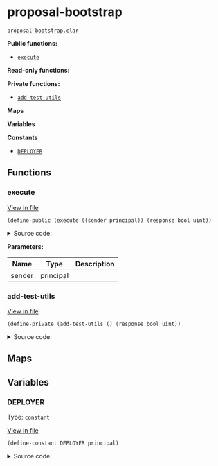 # proposal-bootstrap

[`proposal-bootstrap.clar`](../contracts/proposals/proposal-bootstrap.clar)

**Public functions:**

- [`execute`](#execute)

**Read-only functions:**

**Private functions:**

- [`add-test-utils`](#add-test-utils)

**Maps**

**Variables**

**Constants**

- [`DEPLOYER`](#DEPLOYER)

## Functions

### execute

[View in file](../contracts/proposals/proposal-bootstrap.clar#L5)

`(define-public (execute ((sender principal)) (response bool uint))`

<details>
  <summary>Source code:</summary>

```clarity
(define-public (execute (sender principal))
  (begin
    ;; Enable genesis extensions
    (try! (contract-call? .executor-dao set-extensions
      (list
      )
    ))
    (and (not is-in-mainnet) (try! (add-test-utils)))

    (try! (contract-call? .executor-dao set-extension-roles
      (list
        { extension: .wrapper-migrator, enabled: true, role: "registry" }
      )
    ))

    ;; (try! (contract-call? .wrapper-migrator set-signers (list
    ;;   { signer: DEPLOYER, enabled: true }
    ;; )))

    (ok true)
  )
)
```

</details>

**Parameters:**

| Name   | Type      | Description |
| ------ | --------- | ----------- |
| sender | principal |             |

### add-test-utils

[View in file](../contracts/proposals/proposal-bootstrap.clar#L28)

`(define-private (add-test-utils () (response bool uint))`

<details>
  <summary>Source code:</summary>

```clarity
(define-private (add-test-utils)
  (if (not is-in-mainnet)
    (begin
      ;; workaround for https://github.com/stacks-network/stacks-blockchain/pull/3440
      ;; (try! (contract-call? .executor-dao set-extensions
      ;;   (list { extension: .test-utils, enabled: true })
      ;; ))
      ;; (try! (contract-call? .executor-dao set-extensions
      ;;   (list { extension: DEPLOYER, enabled: true })
      ;; ))

      (try! (contract-call? .executor-dao set-extensions
        (list
          { extension: DEPLOYER, enabled: true }
          { extension: .test-utils, enabled: true }
        )
      ))
      (ok true)
    )
    (ok true)
  )
)
```

</details>

## Maps

## Variables

### DEPLOYER

Type: `constant`

[View in file](../contracts/proposals/proposal-bootstrap.clar#L3)

`(define-constant DEPLOYER principal)`

<details>
  <summary>Source code:</summary>

```clarity
(define-constant DEPLOYER tx-sender)
```

</details>
